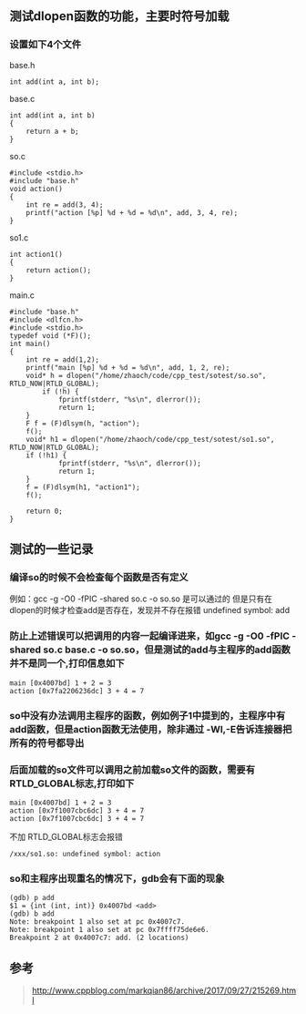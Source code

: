 ## 测试dlopen函数的功能，主要时符号加载

### 设置如下4个文件
base.h

    int add(int a, int b);

base.c

    int add(int a, int b)
    {
        return a + b;
    }

so.c

    #include <stdio.h>
    #include "base.h"
    void action()
    {
        int re = add(3, 4);
        printf("action [%p] %d + %d = %d\n", add, 3, 4, re);
    }

so1.c

    int action1()
    {
        return action();
    }

main.c

    #include "base.h"
    #include <dlfcn.h>
    #include <stdio.h>
    typedef void (*F)();
    int main()
    {
        int re = add(1,2);
        printf("main [%p] %d + %d = %d\n", add, 1, 2, re);
        void* h = dlopen("/home/zhaoch/code/cpp_test/sotest/so.so", RTLD_NOW|RTLD_GLOBAL);
            if (!h) {
                fprintf(stderr, "%s\n", dlerror());
                return 1;
        }
        F f = (F)dlsym(h, "action");
        f();
        void* h1 = dlopen("/home/zhaoch/code/cpp_test/sotest/so1.so", RTLD_NOW|RTLD_GLOBAL);
        if (!h1) {
                fprintf(stderr, "%s\n", dlerror());
                return 1;
        }
        f = (F)dlsym(h1, "action1");
        f();
     
        return 0;
    }

## 测试的一些记录

### 编译so的时候不会检查每个函数是否有定义

例如：gcc -g -O0 -fPIC -shared  so.c -o so.so 是可以通过的 但是只有在dlopen的时候才检查add是否存在，发现并不存在报错 undefined symbol: add

### 防止上述错误可以把调用的内容一起编译进来，如gcc -g -O0 -fPIC -shared so.c base.c -o so.so，但是测试的add与主程序的add函数并不是同一个,打印信息如下

    main [0x4007bd] 1 + 2 = 3
    action [0x7fa2206236dc] 3 + 4 = 7

### so中没有办法调用主程序的函数，例如例子1中提到的，主程序中有add函数，但是action函数无法使用，除非通过 -Wl,-E告诉连接器把所有的符号都导出

### 后面加载的so文件可以调用之前加载so文件的函数，需要有RTLD_GLOBAL标志,打印如下

    main [0x4007bd] 1 + 2 = 3
    action [0x7f1007cbc6dc] 3 + 4 = 7
    action [0x7f1007cbc6dc] 3 + 4 = 7

不加 RTLD_GLOBAL标志会报错
   
    /xxx/so1.so: undefined symbol: action

### so和主程序出现重名的情况下，gdb会有下面的现象

    (gdb) p add
    $1 = {int (int, int)} 0x4007bd <add>
    (gdb) b add
    Note: breakpoint 1 also set at pc 0x4007c7.
    Note: breakpoint 1 also set at pc 0x7ffff75de6e6.
    Breakpoint 2 at 0x4007c7: add. (2 locations)

## 参考

> http://www.cppblog.com/markqian86/archive/2017/09/27/215269.html
